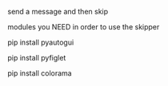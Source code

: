 send a message and then skip 

modules you NEED in order to use the skipper

pip install pyautogui

pip install pyfiglet

pip install colorama
